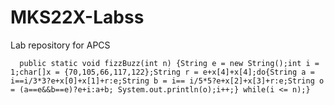 # MKS22X-Labss

Lab repository for APCS

      public static void fizzBuzz(int n) {String e = new String();int i = 1;char[]x = {70,105,66,117,122};String r = e+x[4]+x[4];do{String a = i==i/3*3?e+x[0]+x[1]+r:e;String b = i== i/5*5?e+x[2]+x[3]+r:e;String o = (a==e&&b==e)?e+i:a+b; System.out.println(o);i++;} while(i <= n);}
